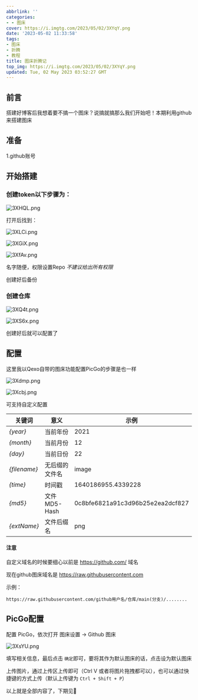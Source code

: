 ```yaml
---
abbrlink: ''
categories:
- - 图床
cover: https://i.imgtg.com/2023/05/02/3XYqY.png
date: '2023-05-02 11:33:58'
tags:
- 图床
- 折腾
- 教程
title: 图床折腾记
top_img: https://i.imgtg.com/2023/05/02/3XYqY.png
updated: Tue, 02 May 2023 03:52:27 GMT
---
```

## 前言

搭建好博客后我想着要不搞一个图床？说搞就搞那么我们开始吧！本期利用github来搭建图床

## 准备

1.github账号

## 开始搭建

### 创建token以下步骤为：

![3XHQL.png](https://i.imgtg.com/2023/05/02/3XHQL.png)

打开后找到：

![3XLCi.png](https://i.imgtg.com/2023/05/02/3XLCi.png)

![3XGiX.png](https://i.imgtg.com/2023/05/02/3XGiX.png)

![3XfAv.png](https://i.imgtg.com/2023/05/02/3XfAv.png)

名字随便，权限设置Repo *不建议给出所有权限*

创建好后备份

### 创建仓库

![3XQ4t.png](https://i.imgtg.com/2023/05/02/3XQ4t.png)

![3XS6x.png](https://i.imgtg.com/2023/05/02/3XS6x.png)

创建好后就可以配置了

## 配置

这里我以Qexo自带的图床功能配置PicGo的步骤是也一样

![3Xdmp.png](https://i.imgtg.com/2023/05/02/3Xdmp.png)

![3Xcbj.png](https://i.imgtg.com/2023/05/02/3Xcbj.png)

可支持自定义配置


| 关键词       | 意义           | 示例                             |
| ------------ | -------------- | -------------------------------- |
| *{year}*     | 当前年份       | 2021                             |
| *{month}*    | 当前月份       | 12                               |
| *{day}*      | 当前日份       | 22                               |
| *{filename}* | 无后缀的文件名 | image                            |
| *{time}*     | 时间戳         | 1640186955.4339228               |
| *{md5}*      | 文件 MD5-Hash  | 0c8bfe6821a91c3d96b25e2ea2dcf827 |
| *{extName}*  | 文件后缀名     | png                              |

#### 注意

自定义域名的时候要细心以前是 https://github.com/ 域名

现在github图床域名是 https://raw.githubusercontent.com

示例：

```
https://raw.githubusercontent.com/github用户名/仓库/main(分支)/........
```

## PicGo配置

配置 PicGo，依次打开 图床设置 -> Github 图床

![3XsYU.png](https://i.imgtg.com/2023/05/02/3XsYU.png)

填写相关信息，最后点击 `确定`即可，要将其作为默认图床的话，点击设为默认图床

上传图片，通过上传区上传即可（Ctrl V 或者将图片拖拽都可以），也可以通过快捷键的方式上传（默认上传键为 `Ctrl + Shift + P`）

以上就是全部内容了，下期见🙂
